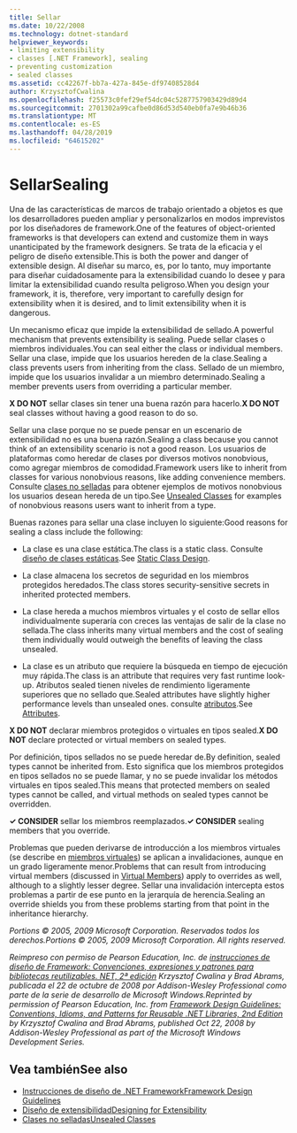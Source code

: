 ```yaml
---
title: Sellar
ms.date: 10/22/2008
ms.technology: dotnet-standard
helpviewer_keywords:
- limiting extensibility
- classes [.NET Framework], sealing
- preventing customization
- sealed classes
ms.assetid: cc42267f-bb7a-427a-845e-df97408528d4
author: KrzysztofCwalina
ms.openlocfilehash: f25573c0fef29ef54dc04c5287757903429d89d4
ms.sourcegitcommit: 2701302a99cafbe0d86d53d540eb0fa7e9b46b36
ms.translationtype: MT
ms.contentlocale: es-ES
ms.lasthandoff: 04/28/2019
ms.locfileid: "64615202"
---
```

# <a name="sealing"></a><span data-ttu-id="ae86c-102">Sellar</span><span class="sxs-lookup"><span data-stu-id="ae86c-102">Sealing</span></span>
<span data-ttu-id="ae86c-103">Una de las características de marcos de trabajo orientado a objetos es que los desarrolladores pueden ampliar y personalizarlos en modos imprevistos por los diseñadores de framework.</span><span class="sxs-lookup"><span data-stu-id="ae86c-103">One of the features of object-oriented frameworks is that developers can extend and customize them in ways unanticipated by the framework designers.</span></span> <span data-ttu-id="ae86c-104">Se trata de la eficacia y el peligro de diseño extensible.</span><span class="sxs-lookup"><span data-stu-id="ae86c-104">This is both the power and danger of extensible design.</span></span> <span data-ttu-id="ae86c-105">Al diseñar su marco, es, por lo tanto, muy importante para diseñar cuidadosamente para la extensibilidad cuando lo desee y para limitar la extensibilidad cuando resulta peligroso.</span><span class="sxs-lookup"><span data-stu-id="ae86c-105">When you design your framework, it is, therefore, very important to carefully design for extensibility when it is desired, and to limit extensibility when it is dangerous.</span></span>  
  
 <span data-ttu-id="ae86c-106">Un mecanismo eficaz que impide la extensibilidad de sellado.</span><span class="sxs-lookup"><span data-stu-id="ae86c-106">A powerful mechanism that prevents extensibility is sealing.</span></span> <span data-ttu-id="ae86c-107">Puede sellar clases o miembros individuales.</span><span class="sxs-lookup"><span data-stu-id="ae86c-107">You can seal either the class or individual members.</span></span> <span data-ttu-id="ae86c-108">Sellar una clase, impide que los usuarios hereden de la clase.</span><span class="sxs-lookup"><span data-stu-id="ae86c-108">Sealing a class prevents users from inheriting from the class.</span></span> <span data-ttu-id="ae86c-109">Sellado de un miembro, impide que los usuarios invalidar a un miembro determinado.</span><span class="sxs-lookup"><span data-stu-id="ae86c-109">Sealing a member prevents users from overriding a particular member.</span></span>  
  
 <span data-ttu-id="ae86c-110">**X DO NOT** sellar clases sin tener una buena razón para hacerlo.</span><span class="sxs-lookup"><span data-stu-id="ae86c-110">**X DO NOT** seal classes without having a good reason to do so.</span></span>  
  
 <span data-ttu-id="ae86c-111">Sellar una clase porque no se puede pensar en un escenario de extensibilidad no es una buena razón.</span><span class="sxs-lookup"><span data-stu-id="ae86c-111">Sealing a class because you cannot think of an extensibility scenario is not a good reason.</span></span> <span data-ttu-id="ae86c-112">Los usuarios de plataformas como heredar de clases por diversos motivos nonobvious, como agregar miembros de comodidad.</span><span class="sxs-lookup"><span data-stu-id="ae86c-112">Framework users like to inherit from classes for various nonobvious reasons, like adding convenience members.</span></span> <span data-ttu-id="ae86c-113">Consulte [clases no selladas](../../../docs/standard/design-guidelines/unsealed-classes.md) para obtener ejemplos de motivos nonobvious los usuarios desean hereda de un tipo.</span><span class="sxs-lookup"><span data-stu-id="ae86c-113">See [Unsealed Classes](../../../docs/standard/design-guidelines/unsealed-classes.md) for examples of nonobvious reasons users want to inherit from a type.</span></span>  
  
 <span data-ttu-id="ae86c-114">Buenas razones para sellar una clase incluyen lo siguiente:</span><span class="sxs-lookup"><span data-stu-id="ae86c-114">Good reasons for sealing a class include the following:</span></span>  
  
- <span data-ttu-id="ae86c-115">La clase es una clase estática.</span><span class="sxs-lookup"><span data-stu-id="ae86c-115">The class is a static class.</span></span> <span data-ttu-id="ae86c-116">Consulte [diseño de clases estáticas](../../../docs/standard/design-guidelines/static-class.md).</span><span class="sxs-lookup"><span data-stu-id="ae86c-116">See [Static Class Design](../../../docs/standard/design-guidelines/static-class.md).</span></span>  
  
- <span data-ttu-id="ae86c-117">La clase almacena los secretos de seguridad en los miembros protegidos heredados.</span><span class="sxs-lookup"><span data-stu-id="ae86c-117">The class stores security-sensitive secrets in inherited protected members.</span></span>  
  
- <span data-ttu-id="ae86c-118">La clase hereda a muchos miembros virtuales y el costo de sellar ellos individualmente superaría con creces las ventajas de salir de la clase no sellada.</span><span class="sxs-lookup"><span data-stu-id="ae86c-118">The class inherits many virtual members and the cost of sealing them individually would outweigh the benefits of leaving the class unsealed.</span></span>  
  
- <span data-ttu-id="ae86c-119">La clase es un atributo que requiere la búsqueda en tiempo de ejecución muy rápida.</span><span class="sxs-lookup"><span data-stu-id="ae86c-119">The class is an attribute that requires very fast runtime look-up.</span></span> <span data-ttu-id="ae86c-120">Atributos sealed tienen niveles de rendimiento ligeramente superiores que no sellado que.</span><span class="sxs-lookup"><span data-stu-id="ae86c-120">Sealed attributes have slightly higher performance levels than unsealed ones.</span></span> <span data-ttu-id="ae86c-121">consulte [atributos](../../../docs/standard/design-guidelines/attributes.md).</span><span class="sxs-lookup"><span data-stu-id="ae86c-121">See [Attributes](../../../docs/standard/design-guidelines/attributes.md).</span></span>  
  
 <span data-ttu-id="ae86c-122">**X DO NOT** declarar miembros protegidos o virtuales en tipos sealed.</span><span class="sxs-lookup"><span data-stu-id="ae86c-122">**X DO NOT** declare protected or virtual members on sealed types.</span></span>  
  
 <span data-ttu-id="ae86c-123">Por definición, tipos sellados no se puede heredar de.</span><span class="sxs-lookup"><span data-stu-id="ae86c-123">By definition, sealed types cannot be inherited from.</span></span> <span data-ttu-id="ae86c-124">Esto significa que los miembros protegidos en tipos sellados no se puede llamar, y no se puede invalidar los métodos virtuales en tipos sealed.</span><span class="sxs-lookup"><span data-stu-id="ae86c-124">This means that protected members on sealed types cannot be called, and virtual methods on sealed types cannot be overridden.</span></span>  
  
 <span data-ttu-id="ae86c-125">**✓ CONSIDER** sellar los miembros reemplazados.</span><span class="sxs-lookup"><span data-stu-id="ae86c-125">**✓ CONSIDER** sealing members that you override.</span></span>  
  
 <span data-ttu-id="ae86c-126">Problemas que pueden derivarse de introducción a los miembros virtuales (se describe en [miembros virtuales](../../../docs/standard/design-guidelines/virtual-members.md)) se aplican a invalidaciones, aunque en un grado ligeramente menor.</span><span class="sxs-lookup"><span data-stu-id="ae86c-126">Problems that can result from introducing virtual members (discussed in [Virtual Members](../../../docs/standard/design-guidelines/virtual-members.md)) apply to overrides as well, although to a slightly lesser degree.</span></span> <span data-ttu-id="ae86c-127">Sellar una invalidación intercepta estos problemas a partir de ese punto en la jerarquía de herencia.</span><span class="sxs-lookup"><span data-stu-id="ae86c-127">Sealing an override shields you from these problems starting from that point in the inheritance hierarchy.</span></span>  
  
 <span data-ttu-id="ae86c-128">*Portions © 2005, 2009 Microsoft Corporation. Reservados todos los derechos.*</span><span class="sxs-lookup"><span data-stu-id="ae86c-128">*Portions © 2005, 2009 Microsoft Corporation. All rights reserved.*</span></span>  
  
 <span data-ttu-id="ae86c-129">*Reimpreso con permiso de Pearson Education, Inc. de [instrucciones de diseño de Framework: Convenciones, expresiones y patrones para bibliotecas reutilizables. NET, 2ª edición](https://www.informit.com/store/framework-design-guidelines-conventions-idioms-and-9780321545619) Krzysztof Cwalina y Brad Abrams, publicada el 22 de octubre de 2008 por Addison-Wesley Professional como parte de la serie de desarrollo de Microsoft Windows.*</span><span class="sxs-lookup"><span data-stu-id="ae86c-129">*Reprinted by permission of Pearson Education, Inc. from [Framework Design Guidelines: Conventions, Idioms, and Patterns for Reusable .NET Libraries, 2nd Edition](https://www.informit.com/store/framework-design-guidelines-conventions-idioms-and-9780321545619) by Krzysztof Cwalina and Brad Abrams, published Oct 22, 2008 by Addison-Wesley Professional as part of the Microsoft Windows Development Series.*</span></span>  
  
## <a name="see-also"></a><span data-ttu-id="ae86c-130">Vea también</span><span class="sxs-lookup"><span data-stu-id="ae86c-130">See also</span></span>

- [<span data-ttu-id="ae86c-131">Instrucciones de diseño de .NET Framework</span><span class="sxs-lookup"><span data-stu-id="ae86c-131">Framework Design Guidelines</span></span>](../../../docs/standard/design-guidelines/index.md)
- [<span data-ttu-id="ae86c-132">Diseño de extensibilidad</span><span class="sxs-lookup"><span data-stu-id="ae86c-132">Designing for Extensibility</span></span>](../../../docs/standard/design-guidelines/designing-for-extensibility.md)
- [<span data-ttu-id="ae86c-133">Clases no selladas</span><span class="sxs-lookup"><span data-stu-id="ae86c-133">Unsealed Classes</span></span>](../../../docs/standard/design-guidelines/unsealed-classes.md)
